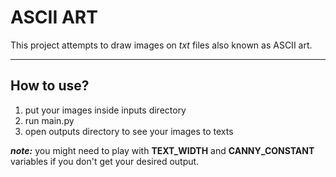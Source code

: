 # ASCII ART
This project attempts to draw images on *txt* files also known as ASCII art.

---

## How to use?
1. put your images inside inputs directory
2. run main.py
3. open outputs directory to see your images to texts


***note:*** you might need to play with **TEXT_WIDTH** and **CANNY_CONSTANT** variables if you don't get your desired output.
